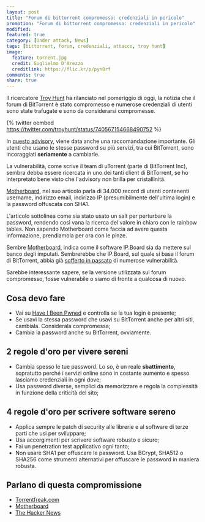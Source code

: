 ```yaml
---
layout: post
title: "Forum di bittorrent compromesso: credenziali in pericolo"
promotion: "Forum di bittorrent compromesso: credenziali in pericolo"
modified: 
featured: true
category: [Under attack, News]
tags: [bittorrent, forum, credenziali, attacco, troy hunt]
image:
  feature: torrent.jpg
  credit: Guglielmo D'Arezzo
  creditlink: https://flic.kr/p/pyn8rf
comments: true
share: true
---
```


Il ricercatore [Troy Hunt](https://www.troyhunt.com) ha rilanciato nel
pomeriggio di oggi, la notizia che il forum di BitTorrent è stato compromesso e
numerose credenziali di utenti sono state trafugate e sono da considerarsi
compromesse.

{% twitter oembed https://twitter.com/troyhunt/status/740567154668490752 %}

In [questo
advisory](https://forum.utorrent.com/announcement/1-important-security-advisory/),
viene data anche una raccomandazione importante. Gli utenti che usano le stesse
password su più servizi, tra cui BitTorrent, sono incoraggiati **seriamente** a
cambiarle.

La vulnerabilità, come scrive il team di uTorrent (parte di BitTorrent Inc),
sembra debba essere ricercata in uno dei tanti client di BitTorrent, se ho
interpretato bene visto che l'advisory non brilla per cristallinità.

[Motherboard](http://motherboard.vice.com/en_uk/read/another-day-another-hack-user-accounts-for-bittorrents-forum-hacking),
nel suo articolo parla di 34.000 record di utenti contenenti username,
indirizzo email, indirizzo IP (presumibilmente dell'ultima login) e la password
offuscata con SHA1.

L'articolo sottolinea come sia stato usato un salt per perturbare la password,
rendendo così vana la ricerca del valore in chiaro con le rainbow tables. Non
sapendo Motherboard come faccia ad avere questa informazione, prendiamola per
ora con le pinze.

Sembre
[Motherboard](http://motherboard.vice.com/en_uk/read/another-day-another-hack-user-accounts-for-bittorrents-forum-hacking),
indica come il software IP.Board sia da mettere sul banco degli imputati.
Sembrerebbe che IP.Board, sul quale si basa il forum di BitTorrent, abbia già
[sofferto in passato](https://motherboard.vice.com/read/rosebuttboard-ip-board)
di numerose vulnerabilità.

Sarebbe interessante sapere, se la versione utilizzata sul forum compromesso,
fosse vulnerabile o siamo di fronte a qualcosa di nuovo.

## Cosa devo fare

* Vai su [Have I Been Pwned](https://haveibeenpwned.com/) e controlla se la tua
  login è presente;
* Se usavi la stessa password che usavi su BitTorrent anche per altri siti,
  cambiala. Considerala compromessa;
* Cambia la password anche su BitTorrent, ovviamente.

## 2 regole d'oro per vivere sereni

* Cambia spesso le tue password. Lo so, è un reale **sbattimento**, sopratutto
  perché i servizi online sono in costante aumento e spesso lasciamo credenziali
  in ogni dove;
* Usa password diverse, semplici da memorizzare e regola la complessità in
  funzione della criticità del sito;

## 4 regole d'oro per scrivere software sereno

* Applica sempre le patch di security alle librerie e al software di terze
  parti che usi per sviluppare;
* Usa accorgimenti per scrivere software robusto e sicuro;
* Fai un penetration test applicativo ogni tanto;
* Non usare SHA1 per offuscare le password. Usa BCrypt, SHA512 o SHA256 come
  strumenti alternativi per offuscare le password in maniera robusta.

## Parlano di questa compromissione

* [Torrentfreak.com](https://torrentfreak.com/utorrent-forums-hacked-passwords-compromised-160608/)
* [Motherboard](http://motherboard.vice.com/en_uk/read/another-day-another-hack-user-accounts-for-bittorrents-forum-hacking)
* [The Hacker News](http://thehackernews.com/2016/06/utorrent-hacked.html)
